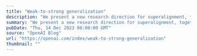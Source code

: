 ```yaml
---
title: "Weak-to-strong generalization"
description: "We present a new research direction for superalignment, together with promising initial results: can we leverage the generalization properties of deep learning to control strong models with weak supervisors?"
summary: "We present a new research direction for superalignment, together with promising initial results: can we leverage the generalization properties of deep learning to control strong models with weak supervisors?"
pubDate: "Thu, 14 Dec 2023 00:00:00 GMT"
source: "OpenAI Blog"
url: "https://openai.com/index/weak-to-strong-generalization"
thumbnail: ""
---
```


